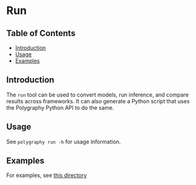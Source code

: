# Run

## Table of Contents

- [Introduction](#introduction)
- [Usage](#usage)
- [Examples](#examples)

## Introduction

The `run` tool can be used to convert models, run inference, and compare results across frameworks.
It can also generate a Python script that uses the Polygraphy Python API to do the same.


## Usage

See `polygraphy run -h` for usage information.


## Examples

For examples, see [this directory](../../../examples/cli/run)
